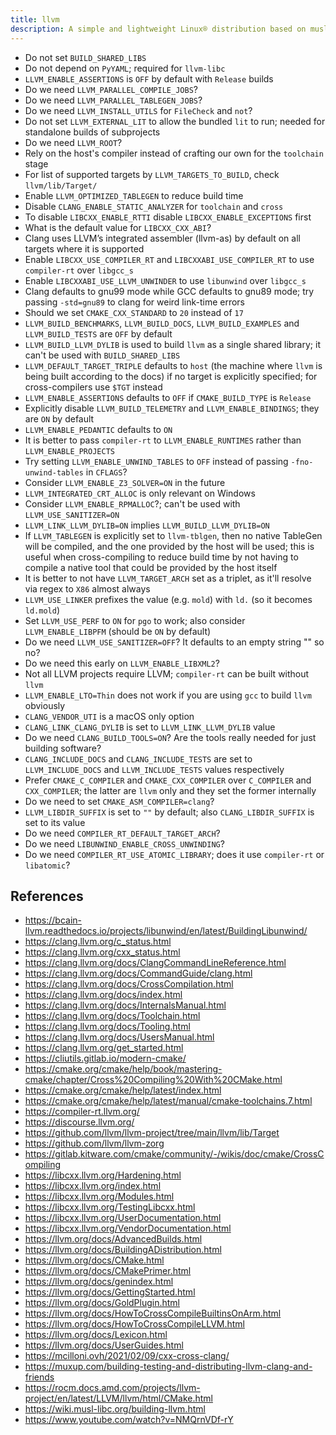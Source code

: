 ```yaml
---
title: llvm
description: A simple and lightweight Linux® distribution based on musl libc and toybox
---
```


- Do not set `BUILD_SHARED_LIBS`
- Do not depend on `PyYAML`; required for `llvm-libc`
- `LLVM_ENABLE_ASSERTIONS` is `OFF` by default with `Release` builds
- Do we need `LLVM_PARALLEL_COMPILE_JOBS`?
- Do we need `LLVM_PARALLEL_TABLEGEN_JOBS`?
- Do we need `LLVM_INSTALL_UTILS` for `FileCheck` and `not`?
- Do not set `LLVM_EXTERNAL_LIT` to allow the bundled `lit` to run; needed for standalone builds of subprojects
- Do we need `LLVM_ROOT`?
- Rely on the host's compiler instead of crafting our own for the `toolchain` stage
- For list of supported targets by `LLVM_TARGETS_TO_BUILD`, check `llvm/lib/Target/`
- Enable `LLVM_OPTIMIZED_TABLEGEN` to reduce build time
- Disable `CLANG_ENABLE_STATIC_ANALYZER` for `toolchain` and `cross`
- To disable `LIBCXX_ENABLE_RTTI` disable `LIBCXX_ENABLE_EXCEPTIONS` first
- What is the default value for `LIBCXX_CXX_ABI`?
- Clang uses LLVM’s integrated assembler (llvm-as) by default on all targets where it is supported
- Enable `LIBCXX_USE_COMPILER_RT` and `LIBCXXABI_USE_COMPILER_RT` to use `compiler-rt` over `libgcc_s`
- Enable `LIBCXXABI_USE_LLVM_UNWINDER` to use `libunwind` over `libgcc_s`
- Clang defaults to gnu99 mode while GCC defaults to gnu89 mode; try passing `-std=gnu89` to clang for weird link-time errors
- Should we set `CMAKE_CXX_STANDARD` to `20` instead of `17`
- `LLVM_BUILD_BENCHMARKS`, `LLVM_BUILD_DOCS`, `LLVM_BUILD_EXAMPLES` and `LLVM_BUILD_TESTS` are `OFF` by default
- `LLVM_BUILD_LLVM_DYLIB` is used to build `llvm` as a single shared library; it can't be used with `BUILD_SHARED_LIBS`
- `LLVM_DEFAULT_TARGET_TRIPLE` defaults to `host` (the machine where `llvm` is being built according to the docs) if no target is explicitly specified; for cross-compilers use `$TGT` instead
- `LLVM_ENABLE_ASSERTIONS` defaults to `OFF` if `CMAKE_BUILD_TYPE` is `Release`
- Explicitly disable `LLVM_BUILD_TELEMETRY` and `LLVM_ENABLE_BINDINGS`; they are `ON` by default
- `LLVM_ENABLE_PEDANTIC` defaults to `ON`
- It is better to pass `compiler-rt` to `LLVM_ENABLE_RUNTIMES` rather than `LLVM_ENABLE_PROJECTS`
- Try setting `LLVM_ENABLE_UNWIND_TABLES` to `OFF` instead of passing `-fno-unwind-tables` in `CFLAGS`?
- Consider `LLVM_ENABLE_Z3_SOLVER=ON` in the future
- `LLVM_INTEGRATED_CRT_ALLOC` is only relevant on Windows
- Consider `LLVM_ENABLE_RPMALLOC`?; can't be used with `LLVM_USE_SANITIZER=ON`
- `LLVM_LINK_LLVM_DYLIB=ON` implies `LLVM_BUILD_LLVM_DYLIB=ON`
- If `LLVM_TABLEGEN` is explicitly set to `llvm-tblgen`, then no native TableGen will be compiled, and the one provided by the host will be used; this is useful when cross-compiling to reduce build time by not having to compile a native tool that could be provided by the host itself
- It is better to not have `LLVM_TARGET_ARCH` set as a triplet, as it'll resolve via regex to `X86` almost always
- `LLVM_USE_LINKER` prefixes the value (e.g. `mold`) with `ld.` (so it becomes `ld.mold`)
- Set `LLVM_USE_PERF` to `ON` for `pgo` to work; also consider `LLVM_ENABLE_LIBPFM` (should be `ON` by default)
- Do we need `LLVM_USE_SANITIZER=OFF`? It defaults to an empty string "" so no?
- Do we need this early on `LLVM_ENABLE_LIBXML2`?
- Not all LLVM projects require LLVM; `compiler-rt` can be built without `llvm`
- `LLVM_ENABLE_LTO=Thin` does not work if you are using `gcc` to build `llvm` obviously
- `CLANG_VENDOR_UTI` is a macOS only option
- `CLANG_LINK_CLANG_DYLIB` is set to `LLVM_LINK_LLVM_DYLIB` value
- Do we need `CLANG_BUILD_TOOLS=ON`? Are the tools really needed for just building software?
- `CLANG_INCLUDE_DOCS` and `CLANG_INCLUDE_TESTS` are set to `LLVM_INCLUDE_DOCS` and `LLVM_INCLUDE_TESTS` values respectively
- Prefer `CMAKE_C_COMPILER` and `CMAKE_CXX_COMPILER` over `C_COMPILER` and `CXX_COMPILER`; the latter are `llvm` only and they set the former internally
- Do we need to set `CMAKE_ASM_COMPILER=clang`?
- `LLVM_LIBDIR_SUFFIX` is set to `""` by default; also `CLANG_LIBDIR_SUFFIX` is set to its value
- Do we need `COMPILER_RT_DEFAULT_TARGET_ARCH`?
- Do we need `LIBUNWIND_ENABLE_CROSS_UNWINDING`?
- Do we need `COMPILER_RT_USE_ATOMIC_LIBRARY`; does it use `compiler-rt` or `libatomic`?

## References
- https://bcain-llvm.readthedocs.io/projects/libunwind/en/latest/BuildingLibunwind/
- https://clang.llvm.org/c_status.html
- https://clang.llvm.org/cxx_status.html
- https://clang.llvm.org/docs/ClangCommandLineReference.html
- https://clang.llvm.org/docs/CommandGuide/clang.html
- https://clang.llvm.org/docs/CrossCompilation.html
- https://clang.llvm.org/docs/index.html
- https://clang.llvm.org/docs/InternalsManual.html
- https://clang.llvm.org/docs/Toolchain.html
- https://clang.llvm.org/docs/Tooling.html
- https://clang.llvm.org/docs/UsersManual.html
- https://clang.llvm.org/get_started.html
- https://cliutils.gitlab.io/modern-cmake/
- https://cmake.org/cmake/help/book/mastering-cmake/chapter/Cross%20Compiling%20With%20CMake.html
- https://cmake.org/cmake/help/latest/index.html
- https://cmake.org/cmake/help/latest/manual/cmake-toolchains.7.html
- https://compiler-rt.llvm.org/
- https://discourse.llvm.org/
- https://github.com/llvm/llvm-project/tree/main/llvm/lib/Target
- https://github.com/llvm/llvm-zorg
- https://gitlab.kitware.com/cmake/community/-/wikis/doc/cmake/CrossCompiling
- https://libcxx.llvm.org/Hardening.html
- https://libcxx.llvm.org/index.html
- https://libcxx.llvm.org/Modules.html
- https://libcxx.llvm.org/TestingLibcxx.html
- https://libcxx.llvm.org/UserDocumentation.html
- https://libcxx.llvm.org/VendorDocumentation.html
- https://llvm.org/docs/AdvancedBuilds.html
- https://llvm.org/docs/BuildingADistribution.html
- https://llvm.org/docs/CMake.html
- https://llvm.org/docs/CMakePrimer.html
- https://llvm.org/docs/genindex.html
- https://llvm.org/docs/GettingStarted.html
- https://llvm.org/docs/GoldPlugin.html
- https://llvm.org/docs/HowToCrossCompileBuiltinsOnArm.html
- https://llvm.org/docs/HowToCrossCompileLLVM.html
- https://llvm.org/docs/Lexicon.html
- https://llvm.org/docs/UserGuides.html
- https://mcilloni.ovh/2021/02/09/cxx-cross-clang/
- https://muxup.com/building-testing-and-distributing-llvm-clang-and-friends
- https://rocm.docs.amd.com/projects/llvm-project/en/latest/LLVM/llvm/html/CMake.html
- https://wiki.musl-libc.org/building-llvm.html
- https://www.youtube.com/watch?v=NMQrnVDf-rY
